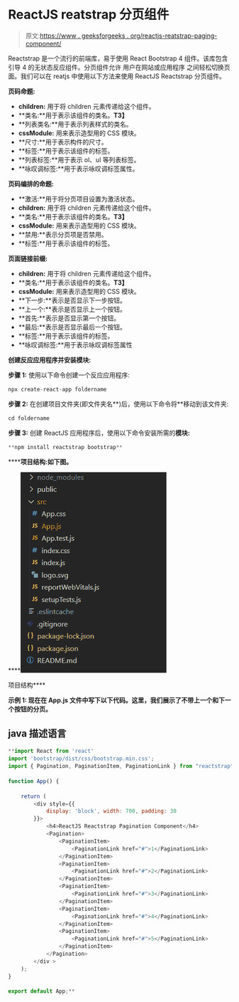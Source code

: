 # ReactJS reatstrap 分页组件

> 原文:[https://www . geeksforgeeks . org/reactjs-reatstrap-paging-component/](https://www.geeksforgeeks.org/reactjs-reactstrap-pagination-component/)

Reactstrap 是一个流行的前端库，易于使用 React Bootstrap 4 组件。该库包含引导 4 的无状态反应组件。分页组件允许 用户在网站或应用程序 之间轻松切换页面。我们可以在 reatjs 中使用以下方法来使用 ReactJS Reactstrap 分页组件。

**页码命题:**

*   **children:** 用于将 children 元素传递给这个组件。
*   **类名:**用于表示该组件的类名。**T3】**
*   **列表类名:**用于表示列表样式的类名。
*   **cssModule:** 用来表示造型用的 CSS 模块。
*   **尺寸:**用于表示构件的尺寸。
*   **标签:**用于表示该组件的标签。
*   **列表标签:**用于表示 ol、ul 等列表标签。
*   **咏叹调标签:**用于表示咏叹调标签属性。

**页码编排的命题:**

*   **激活:**用于将分页项目设置为激活状态。
*   **children:** 用于将 children 元素传递给这个组件。
*   **类名:**用于表示该组件的类名。**T3】**
*   **cssModule:** 用来表示造型用的 CSS 模块。
*   **禁用:**表示分页项是否禁用。
*   **标签:**用于表示该组件的标签。

**页面链接前缀:**

*   **children:** 用于将 children 元素传递给这个组件。
*   **类名:**用于表示该组件的类名。**T3】**
*   **cssModule:** 用来表示造型用的 CSS 模块。
*   **下一步:**表示是否显示下一步按钮。
*   **上一个:**表示是否显示上一个按钮。
*   **首先:**表示是否显示第一个按钮。
*   **最后:**表示是否显示最后一个按钮。
*   **标签:**用于表示该组件的标签。
*   **咏叹调标签:**用于表示咏叹调标签属性

**创建反应应用程序并安装模块:**

**步骤 1:** 使用以下命令创建一个反应应用程序:

```jsx
npx create-react-app foldername
```

**步骤 2:** 在创建项目文件夹(即文件夹名**)后，使用以下命令将**移动到该文件夹:

```jsx
cd foldername
```

**步骤 3:** 创建 ReactJS 应用程序后，使用以下命令安装所需的****模块:****

```jsx
**npm install reactstrap bootstrap**
```

******项目结构:**如下图。****

****![](img/f04ae0d8b722a9fff0bd9bd138b29c23.png)

项目结构**** 

******示例 1:** 现在在 **App.js** 文件中写下以下代码。这里，我们展示了不带上一个和下一个按钮的分页。****

## ****java 描述语言****

```jsx
**import React from 'react'
import 'bootstrap/dist/css/bootstrap.min.css';
import { Pagination, PaginationItem, PaginationLink } from "reactstrap"

function App() {

    return (
        <div style={{
            display: 'block', width: 700, padding: 30
        }}>
            <h4>ReactJS Reactstrap Pagination Component</h4>
            <Pagination>
                <PaginationItem>
                    <PaginationLink href="#">1</PaginationLink>
                </PaginationItem>
                <PaginationItem>
                    <PaginationLink href="#">2</PaginationLink>
                </PaginationItem>
                <PaginationItem>
                    <PaginationLink href="#">3</PaginationLink>
                </PaginationItem>
                <PaginationItem>
                    <PaginationLink href="#">4</PaginationLink>
                </PaginationItem>
                <PaginationItem>
                    <PaginationLink href="#">5</PaginationLink>
                </PaginationItem>
            </Pagination>
        </div >
    );
}

export default App;**
```